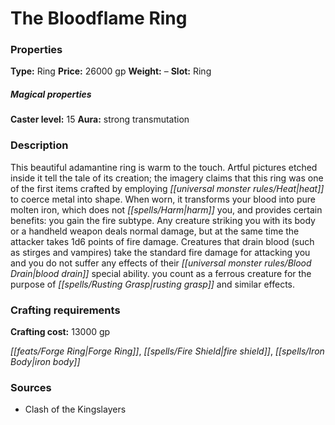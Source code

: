 ﻿---
Title: "The Bloodflame Ring"
Type: "Ring"
Price: "26000 gp"
Weight: "–"
Slot: "Ring"
Caster level: "15"
Aura: "strong transmutation"
Description: |
  "This beautiful adamantine ring is warm to the touch. Artful pictures etched inside it tell the tale of its creation; the imagery claims that this ring was one of the first items crafted by employing heat to coerce metal into shape. When worn, it transforms your blood into pure molten iron, which does not harm you, and provides certain benefits: you gain the fire subtype. Any creature striking you with its body or a handheld weapon deals normal damage, but at the same time the attacker takes 1d6 points of fire damage. Creatures that drain blood (such as stirges and vampires) take the standard fire damage for attacking you and you do not suffer any effects of their blood drain special ability. you count as a ferrous creature for the purpose of rusting grasp and similar effects."
Crafting cost: "13000 gp"
Sources: "['Clash of the Kingslayers']"
---

# The Bloodflame Ring

### Properties

**Type:** Ring **Price:** 26000 gp **Weight:** – **Slot:** Ring

##### Magical properties

**Caster level:** 15 **Aura:** strong transmutation

### Description

This beautiful adamantine ring is warm to the touch. Artful pictures etched inside it tell the tale of its creation; the imagery claims that this ring was one of the first items crafted by employing _[[universal monster rules/Heat|heat]]_ to coerce metal into shape. When worn, it transforms your blood into pure molten iron, which does not _[[spells/Harm|harm]]_ you, and provides certain benefits: you gain the fire subtype. Any creature striking you with its body or a handheld weapon deals normal damage, but at the same time the attacker takes 1d6 points of fire damage. Creatures that drain blood (such as stirges and vampires) take the standard fire damage for attacking you and you do not suffer any effects of their _[[universal monster rules/Blood Drain|blood drain]]_ special ability. you count as a ferrous creature for the purpose of _[[spells/Rusting Grasp|rusting grasp]]_ and similar effects.

### Crafting requirements

**Crafting cost:** 13000 gp

_[[feats/Forge Ring|Forge Ring]]_, _[[spells/Fire Shield|fire shield]]_, _[[spells/Iron Body|iron body]]_

### Sources

* Clash of the Kingslayers